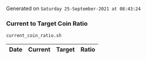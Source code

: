Generated on `Saturday 25-September-2021 at 08:43:24`

### Current to Target Coin Ratio
`current_coin_ratio.sh`

Date|Current|Target|Ratio
---|---|---|---
